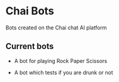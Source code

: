 # Chai Bots
Bots created on the Chai chat AI platform

## Current bots
- A bot for playing Rock Paper Scissors 

- A bot which tests if you are drunk or not
